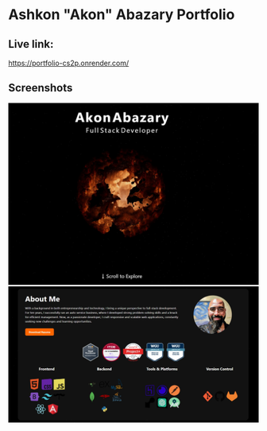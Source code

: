 # Ashkon "Akon" Abazary Portfolio

## Live link:
https://portfolio-cs2p.onrender.com/

## Screenshots

![Home](public//ss1.jpg)
![About](public//ss2.jpg)

